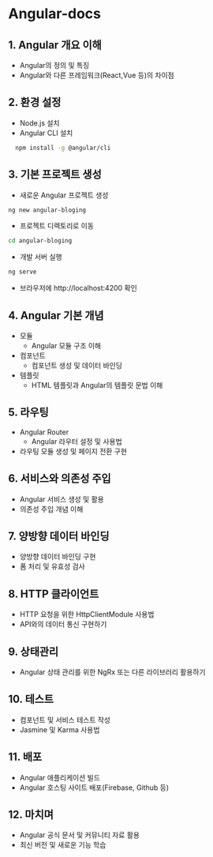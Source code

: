 # Angular-docs

## 1. Angular 개요 이해

- Angular의 정의 및 특징
- Angular와 다른 프레임워크(React,Vue 등)의 차이점

## 2. 환경 설정

- Node.js 설치
- Angular CLI 설치

```bash
  npm install -g @angular/cli
```

## 3. 기본 프로젝트 생성

- 새로운 Angular 프로젝트 생성

```bash
ng new angular-bloging
```

- 프로젝트 디렉토리로 이동

```bash
cd angular-bloging
```

- 개발 서버 실행

```bash
ng serve
```

- 브라우저에 http://localhost:4200 확인

## 4. Angular 기본 개념

- 모듈
  - Angular 모듈 구조 이해
- 컴포넌트
  - 컴포넌트 생성 및 데이터 바인딩
- 템플릿
  - HTML 템플릿과 Angular의 템플릿 문법 이해

## 5. 라우팅

- Angular Router
  - Angular 라우터 설정 및 사용법
- 라우팅 모듈 생성 및 페이지 전환 구현

## 6. 서비스와 의존성 주입

- Angular 서비스 생성 및 활용
- 의존성 주입 개념 이해

## 7. 양방향 데이터 바인딩

- 양방향 데이터 바인딩 구현
- 폼 처리 및 유효성 검사

## 8. HTTP 클라이언트

- HTTP 요청을 위한 HttpClientModule 사용법
- API와의 데이터 통신 구현하기

## 9. 상태관리

- Angular 상태 관리를 위한 NgRx 또는 다른 라이브러리 활용하기

## 10. 테스트

- 컴포넌트 및 서비스 테스트 작성
- Jasmine 및 Karma 사용법

## 11. 배포

- Angular 애플리케이션 빌드
- Angular 호스팅 사이트 배포(Firebase, Github 등)

## 12. 마치며

- Angular 공식 문서 및 커뮤니티 자료 활용
- 최신 버전 및 새로운 기능 학습
